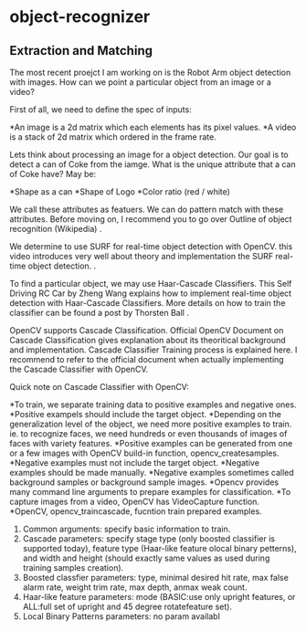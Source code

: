 # object-recognizer

## Extraction and Matching

The most recent proejct I am working on is the Robot Arm object detection with images. How can we point a particular object from an image or a video?

First of all, we need to define the spec of inputs:

  *An image is a 2d matrix which each elements has its pixel values.
  *A video is a stack of 2d matrix which ordered in the frame rate. 


Lets think about processing an image for a object detection. Our goal is to detect a can of Coke from the iamge.
What is the unique attribute that a can of Coke have? May be:

  *Shape as a can
  *Shape of Logo
  *Color ratio (red / white)


We call these attributes as featuers. We can do pattern match with these attributes. Before moving on, I recommend you to go over Outline of object recognition (Wikipedia) .

We determine to use SURF for real-time object detection with OpenCV. this video introduces very well about theory and implementation the SURF real-time object detection. .

To find a particular object, we may use Haar-Cascade Classifiers. This Self Driving RC Car by Zheng Wang explains how to implement real-time object detection with Haar-Cascade Classifiers. More details on how to train the classifier can be found a post by Thorsten Ball .

OpenCV supports Cascade Classification. Official OpenCV Document on Cascade Classification gives explanation about its theoritical background and implementation. Cascade Classifier Training process is explained here. I recommend to refer to the official document when actually implementing the Cascade Classifier with OpenCV.

Quick note on Cascade Classifier with OpenCV:

  *To train, we separate training data to positive examples and negative ones.
  *Positive exampels should include the target object.
  *Depending on the generalization level of the object, we need more positive examples to train.
  ie. to recognize faces, we need hundreds or even thousands of images of faces with variety features.
  *Positive examples can be generated from one or a few images with OpenCV build-in function, opencv_createsamples.
  *Negative examples must not include the target object.
  *Negative examples should be made manually.
  *Negative examples sometimes called background samples or background sample images.
  *Opencv provides many command line arguments to prepare examples for classification.
  *To capture images from a video, OpenCV has VideoCapture function.
  *OpenCV, opencv_traincascade, fucntion train prepared examples.
  1. Common arguments: specify basic information to train.
  2. Cascade parameters: specify stage type (only boosted classifier is supported today), feature type (Haar-like feature olocal binary petterns), and width and height (should exactly same values as used during training samples creation).
  3. Boosted classfier parameters: type, minimal desired hit rate, max false alarm rate, weight trim rate, max depth, anmax weak count.
  4. Haar-like feature parameters: mode (BASIC:use only upright features, or ALL:full set of upright and 45 degree rotatefeature set).
  5. Local Binary Patterns parameters: no param availabl